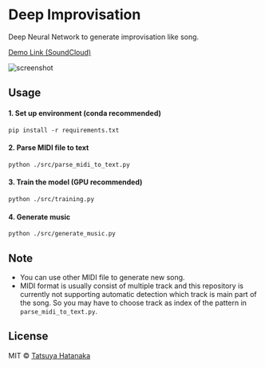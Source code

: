 # Deep Improvisation

Deep Neural Network to generate improvisation like song.

[Demo Link (SoundCloud)](https://soundcloud.com/tsyworks/sets/deep-improvisation)

![screenshot](https://github.com/tatsuyah/deep-improvisation/blob/master/img/jazz.png)


## Usage

  #### 1. Set up environment (conda recommended)

  ```
  pip install -r requirements.txt
  ```

  #### 2. Parse MIDI file to text

  ```
  python ./src/parse_midi_to_text.py
  ```

  #### 3. Train the model (GPU recommended)

  ```
  python ./src/training.py
  ```

  #### 4. Generate music

  ```
  python ./src/generate_music.py
  ```

## Note

 - You can use other MIDI file to generate new song.
 - MIDI format is usually consist of multiple track and this repository is currently not supporting automatic detection which track is main part of the song. So you may have to choose track as index of the pattern in `parse_midi_to_text.py`.


## License

MIT © [Tatsuya Hatanaka](https://github.com/tatsuyah)
